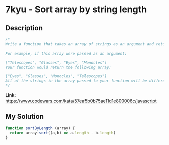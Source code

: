 # 7kyu - Sort array by string length

## Description
```js
/*
Write a function that takes an array of strings as an argument and returns a sorted array containing the same strings, ordered from shortest to longest.

For example, if this array were passed as an argument:

["Telescopes", "Glasses", "Eyes", "Monocles"]
Your function would return the following array:

["Eyes", "Glasses", "Monocles", "Telescopes"]
All of the strings in the array passed to your function will be different lengths, so you will not have to decide how to order multiple strings of the same length.
*/
```

**Link:** https://www.codewars.com/kata/57ea5b0b75ae11d1e800006c/javascript

## My Solution
```js
function sortByLength (array) {
  return array.sort((a,b) => a.length - b.length)
}
```